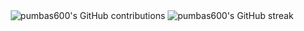 <div align="center">
  <img src="https://github-contributions-chi.vercel.app/api/contributions/pumbas600" alt="pumbas600's GitHub contributions" />
  <img src="https://github-readme-streak-stats.herokuapp.com/?user=pumbas600&theme=nightowl" alt="pumbas600's GitHub streak"/>
</div>
